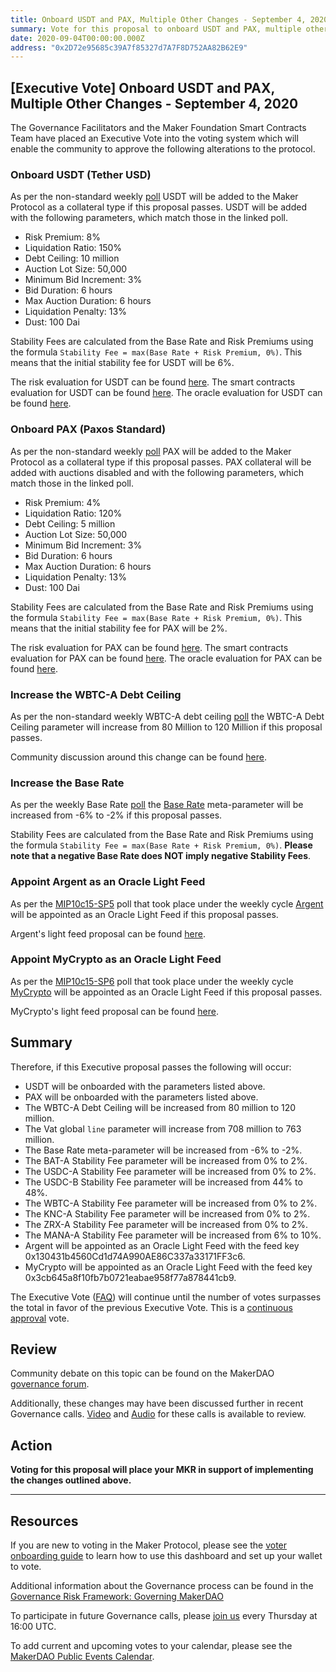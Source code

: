 ```yaml
---
title: Onboard USDT and PAX, Multiple Other Changes - September 4, 2020
summary: Vote for this proposal to onboard USDT and PAX, multiple other changes - September 4, 2020
date: 2020-09-04T00:00:00.000Z
address: "0x2D72e95685c39A7f85327d7A7F8D752AA82B62E9"
---
```

## [Executive Vote] Onboard USDT and PAX, Multiple Other Changes - September 4, 2020

The Governance Facilitators and the Maker Foundation Smart Contracts Team have placed an Executive Vote into the voting system which will enable the community to approve the following alterations to the protocol.

### Onboard USDT (Tether USD)

As per the non-standard weekly [poll](https://vote.makerdao.com/polling-proposal/qmxm6bdgjqdwzzdueqcq6crplhrvdjlrnpcfk87y76rdtj) USDT will be added to the Maker Protocol as a collateral type if this proposal passes. USDT will be added with the following parameters, which match those in the linked poll.

* Risk Premium: 8%
* Liquidation Ratio: 150%
* Debt Ceiling: 10 million
* Auction Lot Size: 50,000
* Minimum Bid Increment: 3%
* Bid Duration: 6 hours
* Max Auction Duration: 6 hours
* Liquidation Penalty: 13%
* Dust: 100 Dai

Stability Fees are calculated from the Base Rate and Risk Premiums using the formula `Stability Fee = max(Base Rate + Risk Premium, 0%)`. This means that the initial stability fee for USDT will be 6%.

The risk evaluation for USDT can be found [here](https://forum.makerdao.com/t/usdt-pax-collateral-onboarding-risk-evaluation/3723).
The smart contracts evaluation for USDT can be found [here](https://forum.makerdao.com/t/usdt-erc20-token-smart-contract-technical-assessment/3462).
The oracle evaluation for USDT can be found [here](https://forum.makerdao.com/t/mip10c3-sp6-proposal-usdtusd-oracle-collateral-onboarding-oracle-assessment/3541).

### Onboard PAX (Paxos Standard)

As per the non-standard weekly [poll](https://vote.makerdao.com/polling-proposal/qmd2y6dyv9zxve85u3jaxvogtzd4ihvqtmt5c7du6vcghk) PAX will be added to the Maker Protocol as a collateral type if this proposal passes. PAX collateral will be added with auctions disabled and with the following parameters, which match those in the linked poll.

* Risk Premium: 4%
* Liquidation Ratio: 120%
* Debt Ceiling: 5 million
* Auction Lot Size: 50,000
* Minimum Bid Increment: 3%
* Bid Duration: 6 hours
* Max Auction Duration: 6 hours
* Liquidation Penalty: 13%
* Dust: 100 Dai

Stability Fees are calculated from the Base Rate and Risk Premiums using the formula `Stability Fee = max(Base Rate + Risk Premium, 0%)`. This means that the initial stability fee for PAX will be 2%.

The risk evaluation for PAX can be found [here](https://forum.makerdao.com/t/usdt-pax-collateral-onboarding-risk-evaluation/3723).
The smart contracts evaluation for PAX can be found [here](https://forum.makerdao.com/t/paxusd-erc20-token-smart-contract-technical-assessment/3461).
The oracle evaluation for PAX can be found [here](https://forum.makerdao.com/t/mip10c3-sp7-proposal-paxusd-oracle-collateral-onboarding-oracle-assessment/3556).

### Increase the WBTC-A Debt Ceiling

As per the non-standard weekly WBTC-A debt ceiling [poll](https://vote.makerdao.com/polling-proposal/qmek6shlrhbansnskchm1tkgnkk7mlkxysbmgb1n2kxdsy) the WBTC-A Debt Ceiling parameter will increase from 80 Million to 120 Million if this proposal passes.

Community discussion around this change can be found [here](https://forum.makerdao.com/t/signal-request-increase-wbtc-debt-ceiling/3731).

### Increase the Base Rate

As per the weekly Base Rate [poll](https://vote.makerdao.com/polling-proposal/qmupsxcpwjj79qgvqu5mwkrdiu2aymkrdwqabri2ie3lgw) the [Base Rate](https://forum.makerdao.com/t/discussion-change-the-stability-fee-structure/2258) meta-parameter will be increased from -6% to -2% if this proposal passes.

Stability Fees are calculated from the Base Rate and Risk Premiums using the formula `Stability Fee = max(Base Rate + Risk Premium, 0%)`. **Please note that a negative Base Rate does NOT imply negative Stability Fees**.

### Appoint Argent as an Oracle Light Feed

As per the [MIP10c15-SP5](https://vote.makerdao.com/polling-proposal/qmsmymcmpbnyrz3vrzezbgajfxxfz38eg3qe449afudxfx) poll that took place under the weekly cycle [Argent](https://www.argent.xyz/) will be appointed as an Oracle Light Feed if this proposal passes.

Argent's light feed proposal can be found [here](https://forum.makerdao.com/t/mip10c14-sp5-proposal-appoint-argent-as-a-light-feed/3015).

### Appoint MyCrypto as an Oracle Light Feed

As per the [MIP10c15-SP6](https://vote.makerdao.com/polling-proposal/qmryo2jjp24wp5hg7iourzpszbkqoygrabouxgtbruwsyv) poll that took place under the weekly cycle [MyCrypto](https://mycrypto.com/) will be appointed as an Oracle Light Feed if this proposal passes.

MyCrypto's light feed proposal can be found [here](https://forum.makerdao.com/t/mip10c14-sp6-proposal-appoint-mycrypto-as-a-light-feed/3383).

## Summary

Therefore, if this Executive proposal passes the following will occur:
- USDT will be onboarded with the parameters listed above.
- PAX will be onboarded with the parameters listed above.
- The WBTC-A Debt Ceiling will be increased from 80 million to 120 million.
- The Vat global `line` parameter will increase from 708 million to 763 million.
- The Base Rate meta-parameter will be increased from -6% to -2%.
- The BAT-A Stability Fee parameter will be increased from 0% to 2%.
- The USDC-A Stability Fee parameter will be increased from 0% to 2%.
- The USDC-B Stability Fee parameter will be increased from 44% to 48%.
- The WBTC-A Stability Fee parameter will be increased from 0% to 2%.
- The KNC-A Stability Fee parameter will be increased from 0% to 2%.
- The ZRX-A Stability Fee parameter will be increased from 0% to 2%.
- The MANA-A Stability Fee parameter will be increased from 6% to 10%.
- Argent will be appointed as an Oracle Light Feed with the feed key 0x130431b4560Cd1d74A990AE86C337a33171FF3c6.
- MyCrypto will be appointed as an Oracle Light Feed with the feed key 0x3cb645a8f10fb7b0721eabae958f77a878441cb9.

The Executive Vote ([FAQ](https://community-development.makerdao.com/makerdao-mcd-faqs/faqs#governance)) will continue until the number of votes surpasses the total in favor of the previous Executive Vote. This is a [continuous approval](https://community-development.makerdao.com/makerdao-mcd-faqs/faqs/governance#what-is-continuous-approval-voting) vote.

## Review

Community debate on this topic can be found on the MakerDAO [governance forum](https://forum.makerdao.com/).

Additionally, these changes may have been discussed further in recent Governance calls. [Video](https://www.youtube.com/playlist?list=PLLzkWCj8ywWNq5-90-Id6VPSsrk4OWVan) and [Audio](https://soundcloud.com/makerdao/sets/governance-calls) for these calls is available to review.

## Action

**Voting for this proposal will place your MKR in support of implementing the changes outlined above.**

---

## Resources

If you are new to voting in the Maker Protocol, please see the [voter onboarding guide](https://community-development.makerdao.com/onboarding/voter-onboarding) to learn how to use this dashboard and set up your wallet to vote.

Additional information about the Governance process can be found in the [Governance Risk Framework: Governing MakerDAO](https://community-development.makerdao.com/governance/governance-risk-framework)

To participate in future Governance calls, please [join us](https://community-development.makerdao.com/governance/governance-and-risk-meetings) every Thursday at 16:00 UTC.

To add current and upcoming votes to your calendar, please see the [MakerDAO Public Events Calendar](https://calendar.google.com/calendar/embed?src=makerdao.com_3efhm2ghipksegl009ktniomdk%40group.calendar.google.com&amp;ctz=America%2FLos_Angeles).
